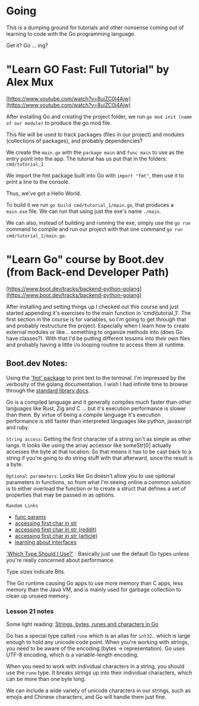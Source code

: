 # Going

This is a dumping ground for tutorials and other nonsense coming out of learning to code with the Go programming language.

Get it? Go ... ing?

# "Learn GO Fast: Full Tutorial" by Alex Mux

[https://www.youtube.com/watch?v=8uiZC0l4Ajw](https://www.youtube.com/watch?v=8uiZC0l4Ajw)

After installing Go and creating the project folder, we run `go mod init (name of our module)` to produce the go.mod file.

This file will be used to track packages (files in our project) and modules (collections of packages), and probably dependencies?

We create the `main.go` with the `package main` and `func main` to use as the entry point into the app. The tutorial has us put that in the folders: `cmd/tutorial_1`

We import the fmt package built into Go with `import "fmt"`, then use it to print a line to the console.

Thus, we've got a Hello World.

To build it we run `go build cmd/tutorial_1/main.go`, that produces a `main.exe` file.
We can run that using just the exe's name `./main`.

We can also, instead of building and running the exe, simply use the `go run` command to compile and run our project with that one command `go run cmd/tutorial_1/main.go`.

# "Learn Go" course by Boot.dev (from Back-end Developer Path)

[https://www.boot.dev/tracks/backend-python-golang](https://www.boot.dev/tracks/backend-python-golang)

After installing and setting things up I checked out this course and just started appending it's exercises to the main function in 'cmd\tutorial_1'. The first section in the course is for variables, so I'm going to get through that and probably restructure the project. Especially when I learn how to create external modules or like... something to organize methods into (does Go have classes?). With that I'd be putting different lessons into their own files and probably having a little i/o looping routine to access them at runtime.

## Boot.dev Notes: 

Using the ['fmt' package](https://pkg.go.dev/fmt) to print text to the terminal. I'm impressed by the verbosity of the golang documentation. I wish I had infinite time to browse through the [standard library docs](https://pkg.go.dev/std).

Go is a compiled language and it generally compiles much faster than other languages like Rust, Zig and C ... but it's execution performance is slower than them. By virtue of being a compile language it's execution performance is still faster than interpreted languages like python, javascript and ruby.

`String access`: Getting the first character of a string isn't as simple as other langs. It looks like using the array accessor like someStr[0] actually accesses the byte at that location. So that means it has to be cast back to a string if you're going to do string stuff with that afterward, since the result is a byte.

`Optional parameters`: Looks like Go doesn't allow you to use optional parameters in functions, so from what I'm seeing online a common solution is to either overload the function or to create a struct that defines a set of properties that may be passed in as options.

`Random Links`
- [func params](https://www.w3schools.com/go/go_function_parameters.php)
- [accessing first char in str](https://www.bacancytechnology.com/qanda/golang/idiomatic-go-equivalent-of-cs-ternary-operator)
- [accessing first char in str (reddit)](https://www.reddit.com/r/golang/comments/krxahr/how_do_i_make_optional_function_parameter_in_go/)
- [accessing first char in str (article)](https://tipseason.com/how-to-get-first-character-in-string-golang/)
- [learning about interfaces](https://go.dev/doc/effective_go#interfaces)

['Which Type Should I Use?'](https://www.boot.dev/lessons/98e60d90-0111-4626-a690-70124be1e0ba) : Basically just use the default Go types unless you're really concerned about performance.

Type sizes indicate Bits.

The Go runtime causing Go apps to use more memory than C apps, less memory than the Java VM, and is mainly used for garbage collection to clean up unused memory.

### Lesson 21 notes
Some light reading: [Strings, bytes, runes and characters in Go](https://go.dev/blog/strings)

Go has a special type called `rune` which is an alias for `int32`.. which is large enough to hold any unicode code point. When you're working with strings, you need to be aware of the encoding (bytes -> representation). Go uses UTF-8 encoding, which is a variable-length encoding.

When you need to work with individual characters in a string, you should use the `rune` type. It breaks strings up into their individual characters, which can be more than one byte long.

We can include a wide variety of unicode characters in our strings, such as emojis and Chinese characters, and Go will handle them just fine.
